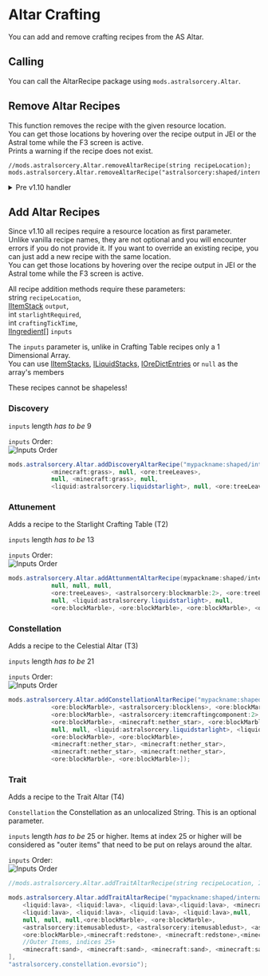 # Altar Crafting

You can add and remove crafting recipes from the AS Altar.

## Calling

You can call the AltarRecipe package using `mods.astralsorcery.Altar`.

## Remove Altar Recipes

This function removes the recipe with the given resource location.  
You can get those locations by hovering over the recipe output in JEI or the Astral tome while the F3 screen is active.  
Prints a warning if the recipe does not exist.

    //mods.astralsorcery.Altar.removeAltarRecipe(string recipeLocation);
    mods.astralsorcery.Altar.removeAltarRecipe("astralsorcery:shaped/internal/altar/lightwell");
    

<details><summary>Pre v1.10 handler</summary>

This function removes the first recipe it finds that returns provided [IItemStack](../../../Vanilla/Items/IItemStack/) `output` and uses the provided altar level.  
If there are multiple recipes that return the provided output, you need to call this method multiple times!

<table>
    <tr><th>Altar Level</th><th>Level name</th></tr>
    <tr><td>0</td><td>Luminous Crafting Table</td></tr>
    <tr><td>1</td><td>Starlight Crafting Altar</td></tr>
    <tr><td>2</td><td>Celestial Altar</td></tr>
</table>

```JAVA
//mods.astralsorcery.Altar.removeAltarRecipe(IItemStack output, int altarLevel);
mods.astralsorcery.Altar.removeAltarRecipe(<astralsorcery:blockblackmarble>, 0);
```

</details>

## Add Altar Recipes

Since v1.10 all recipes require a resource location as first parameter.  
Unlike vanilla recipe names, they are not optional and you will encounter errors if you do not provide it. If you want to override an existing recipe, you can just add a new recipe with the same location.  
You can get those locations by hovering over the recipe output in JEI or the Astral tome while the F3 screen is active.

All recipe addition methods require these parameters:  
string `recipeLocation`,  
[IItemStack](/Vanilla/Items/IItemStack/) `output`,  
int `starlightRequired`,  
int `craftingTickTime`,  
[IIngredient](/Vanilla/Variable_Types/IIngredient/)[] `inputs`

The `inputs` parameter is, unlike in Crafting Table recipes only a 1 Dimensional Array.  
You can use [IItemStacks](/Vanilla/Items/IItemStack/), [ILiquidStacks](/Vanilla/Liquids/ILiquidStack/), [IOreDictEntries](/Vanilla/OreDict/IOreDictEntry/) or `null` as the array's members

These recipes cannot be shapeless!

### Discovery

`inputs` length *has to be* 9

`inputs` Order:  
![Inputs Order](/Mods/Astral_Sorcery/Assets/guialtar1.png)

```JAVA
mods.astralsorcery.Altar.addDiscoveryAltarRecipe("mypackname:shaped/internal/altar/dirtfromstuff", <minecraft:dirt>, 200, 200, [
            <minecraft:grass>, null, <ore:treeLeaves>,
            null, <minecraft:grass>, null,
            <liquid:astralsorcery.liquidstarlight>, null, <ore:treeLeaves>]);
```

### Attunement

Adds a recipe to the Starlight Crafting Table (T2)

`inputs` length *has to be* 13

`inputs` Order:  
![Inputs Order](/Mods/Astral_Sorcery/Assets/guialtar2.png)

```JAVA
mods.astralsorcery.Altar.addAttunmentAltarRecipe(mypackname:shaped/internal/altar/iguessmarble", <minecraft:dirt>, 500, 300, [
            null, null, null,
            <ore:treeLeaves>, <astralsorcery:blockmarble:2>, <ore:treeLeaves>,
            null, <liquid:astralsorcery.liquidstarlight>, null,
            <ore:blockMarble>, <ore:blockMarble>, <ore:blockMarble>, <ore:blockMarble>]);
```

### Constellation

Adds a recipe to the Celestial Altar (T3)

`inputs` length *has to be* 21

`inputs` Order:  
![Inputs Order](/Mods/Astral_Sorcery/Assets/guialtar3.png)

```JAVA
mods.astralsorcery.Altar.addConstellationAltarRecipe("mypackname:shaped/internal/altar/thisisveryexpensive", <astralsorcery:itemcraftingcomponent:2>, 2000, 10, [
            <ore:blockMarble>, <astralsorcery:blocklens>, <ore:blockMarble>,
            <ore:blockMarble>, <astralsorcery:itemcraftingcomponent:2>, <ore:blockMarble>,
            <ore:blockMarble>, <minecraft:nether_star>, <ore:blockMarble>,
            null, null, <liquid:astralsorcery.liquidstarlight>, <liquid:astralsorcery.liquidstarlight>,
            <ore:blockMarble>, <ore:blockMarble>,
            <minecraft:nether_star>, <minecraft:nether_star>,
            <minecraft:nether_star>, <minecraft:nether_star>,
            <ore:blockMarble>, <ore:blockMarble>]);
```

### Trait

Adds a recipe to the Trait Altar (T4)

`Constellation` the Constellation as an unlocalized String. This is an optional parameter.

`inputs` length *has to be* 25 or higher. Items at index 25 or higher will be considered as "outer items" that need to be put on relays around the altar.

`inputs` Order:  
![Inputs Order](/Mods/Astral_Sorcery/Assets/guialtar4.png)

```JAVA
//mods.astralsorcery.Altar.addTraitAltarRecipe(string recipeLocation, IItemStack output, int starlight, int craftTickTime, IIngredient[] inputs, @optional String iRequiredConstellationFocusName);

mods.astralsorcery.Altar.addTraitAltarRecipe("mypackname:shaped/internal/altar/seemsalotforjusttnt", <minecraft:tnt>, 4500, 100, [
    <liquid:lava>, <liquid:lava>, <liquid:lava>,<liquid:lava>, <minecraft:gunpowder>, 
    <liquid:lava>, <liquid:lava>, <liquid:lava>, <liquid:lava>,null, 
    null, null, null,<ore:blockMarble>, <ore:blockMarble>,
    <astralsorcery:itemusabledust>, <astralsorcery:itemusabledust>, <astralsorcery:itemusabledust>, <astralsorcery:itemusabledust>,<ore:blockMarble>, 
    <ore:blockMarble>,<minecraft:redstone>, <minecraft:redstone>,<minecraft:redstone>, <minecraft:redstone>,
    //Outer Items, indices 25+
    <minecraft:sand>, <minecraft:sand>, <minecraft:sand>, <minecraft:sand>, <minecraft:sand>
],
"astralsorcery.constellation.evorsio");
```